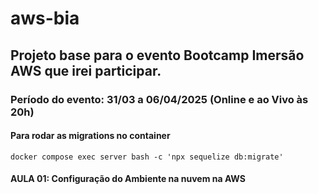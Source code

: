 
# aws-bia

## Projeto base para o evento Bootcamp Imersão AWS que irei participar.

### Período do evento: 31/03 a 06/04/2025 (Online e ao Vivo às 20h)


#### Para rodar as migrations no container ####
```
docker compose exec server bash -c 'npx sequelize db:migrate'
```

#### AULA 01: Configuração do Ambiente na nuvem na AWS  
